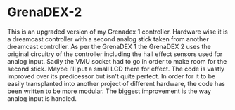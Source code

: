 # GrenaDEX-2
This is an upgraded version of my Grenadex 1 controller. Hardware wise it is a dreamcast controller with a second analog stick taken from another dreamcast controller. As per the GrenaDEX 1 the GrenaDEX 2 uses the original circuitry of the controller including the hall effect sensors used for analog input. Sadly the VMU socket had to go in order to make room for the second stick. Maybe I'll put a small LCD there for effect.
The code is vastly improved over its predicessor but isn't quite perfect. In order for it to be easily transplanted into another project of different hardware, the code has been written to be more modular. The biggest improvement is the way analog input is handled. 
